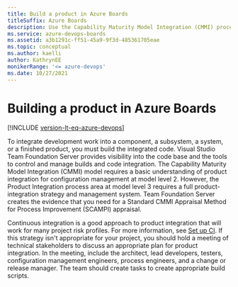 ```yaml
---
title: Build a product in Azure Boards
titleSuffix: Azure Boards
description: Use the Capability Maturity Model Integration (CMMI) process to integrate code into a component, a subsystem, a system, or a finished product.
ms.service: azure-devops-boards
ms.assetid: a3b1291c-ff51-45a9-9f3d-485361705eae
ms.topic: conceptual
ms.author: kaelli
author: KathrynEE
monikerRange: '<= azure-devops'
ms.date: 10/27/2021
---
```


# Building a product in Azure Boards

[!INCLUDE [version-lt-eq-azure-devops](../../../../includes/version-lt-eq-azure-devops.md)]

To integrate development work into a component, a subsystem, a system, or a finished product, you must build the integrated code. Visual Studio Team Foundation Server provides visibility into the code base and the tools to control and manage builds and code integration. The Capability Maturity Model Integration (CMMI) model requires a basic understanding of product integration for configuration management at model level 2. However, the Product Integration process area at model level 3 requires a full product-integration strategy and management system. Team Foundation Server creates the evidence that you need for a Standard CMMI Appraisal Method for Process Improvement (SCAMPI) appraisal.  
  
 Continuous integration is a good approach to product integration that will work for many project risk profiles. For more information, see [Set up CI](../../../../pipelines/apps/aspnet/build-aspnet-4.md). If this strategy isn't appropriate for your project, you should hold a meeting of technical stakeholders to discuss an appropriate plan for product integration. In the meeting, include the architect, lead developers, testers, configuration management engineers, process engineers, and a change or release manager. The team should create tasks to create appropriate build scripts.